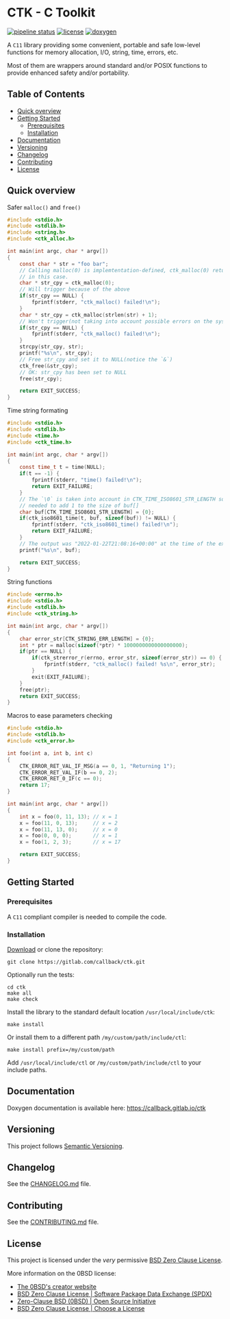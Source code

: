 # CTK - C Toolkit

[![pipeline status](https://gitlab.com/callback/ctk/badges/master/pipeline.svg)](https://gitlab.com/callback/ctk/-/commits/master)
[![license](https://img.shields.io/badge/license-0BSD-blue)](LICENSE)
[![doxygen](https://img.shields.io/badge/doc-doxygen-blue)](https://callback.gitlab.io/ctk)

A `C11` library providing some convenient, portable and safe low-level functions
for memory allocation, I/O, string, time, errors, etc.

Most of them are wrappers around standard and/or POSIX functions to provide
enhanced safety and/or portability.

## Table of Contents

- [Quick overview](#quick-overview)
- [Getting Started](#getting-started)
  - [Prerequisites](#prerequisites)
  - [Installation](#installation)
- [Documentation](#documentation)
- [Versioning](#versioning)
- [Changelog](#changelog)
- [Contributing](#contributing)
- [License](#license)

## Quick overview

Safer `malloc()` and `free()`

```c
#include <stdio.h>
#include <stdlib.h>
#include <string.h>
#include <ctk_alloc.h>

int main(int argc, char * argv[])
{
    const char * str = "foo bar";
    // Calling malloc(0) is implemtentation-defined, ctk_malloc(0) return NULL
    // in this case.
    char * str_cpy = ctk_malloc(0);
    // Will trigger because of the above
    if(str_cpy == NULL) {
        fprintf(stderr, "ctk_malloc() failed!\n");
    }
    char * str_cpy = ctk_malloc(strlen(str) + 1);
    // Won't trigger(not taking into account possible errors on the system side)
    if(str_cpy == NULL) {
        fprintf(stderr, "ctk_malloc() failed!\n");
    }
    strcpy(str_cpy, str);
    printf("%s\n", str_cpy);
    // Free str_cpy and set it to NULL(notice the `&`)
    ctk_free(&str_cpy);
    // OK: str_cpy has been set to NULL
    free(str_cpy);

    return EXIT_SUCCESS;
}
```

Time string formating

```c
#include <stdio.h>
#include <stdlib.h>
#include <time.h>
#include <ctk_time.h>

int main(int argc, char * argv[])
{
    const time_t t = time(NULL);
    if(t == -1) {
        fprintf(stderr, "time() failed!\n");
        return EXIT_FAILURE;
    }
    // The `\0` is taken into account in CTK_TIME_ISO8601_STR_LENGTH so it's not
    // needed to add 1 to the size of buf[]
    char buf[CTK_TIME_ISO8601_STR_LENGTH] = {0};
    if(ctk_iso8601_time(t, buf, sizeof(buf)) != NULL) {
        fprintf(stderr, "ctk_iso8601_time() failed!\n");
        return EXIT_FAILURE;
    }
    // The output was "2022-01-22T21:08:16+00:00" at the time of the execution
    printf("%s\n", buf);

    return EXIT_SUCCESS;
}
```

String functions

```c
#include <errno.h>
#include <stdio.h>
#include <stdlib.h>
#include <ctk_string.h>

int main(int argc, char * argv[])
{
    char error_str[CTK_STRING_ERR_LENGTH] = {0};
    int * ptr = malloc(sizeof(*ptr) * 1000000000000000000);
    if(ptr == NULL) {
        if(ctk_strerror_r(errno, error_str, sizeof(error_str)) == 0) {
            fprintf(stderr, "ctk_malloc() failed! %s\n", error_str);
        }
        exit(EXIT_FAILURE);
    }
    free(ptr);
    return EXIT_SUCCESS;
}
```

Macros to ease parameters checking

```c
#include <stdio.h>
#include <stdlib.h>
#include <ctk_error.h>

int foo(int a, int b, int c)
{
    CTK_ERROR_RET_VAL_IF_MSG(a == 0, 1, "Returning 1");
    CTK_ERROR_RET_VAL_IF(b == 0, 2);
    CTK_ERROR_RET_0_IF(c == 0);
    return 17;
}

int main(int argc, char * argv[])
{
    int x = foo(0, 11, 13); // x = 1
    x = foo(11, 0, 13);     // x = 2
    x = foo(11, 13, 0);     // x = 0
    x = foo(0, 0, 0);       // x = 1
    x = foo(1, 2, 3);       // x = 17

    return EXIT_SUCCESS;
}
```

## Getting Started

### Prerequisites

A `C11` compliant compiler is needed to compile the code.

### Installation

[Download](https://gitlab.com/callback/ctk/-/archive/master/ctk-master.zip) or
clone the repository:

```console
git clone https://gitlab.com/callback/ctk.git
```

Optionally run the tests:

```console
cd ctk
make all
make check
```

Install the library to the standard default location `/usr/local/include/ctk`:

```console
make install
```

Or install them to a different path `/my/custom/path/include/ctl`:

```console
make install prefix=/my/custom/path
```

Add `/usr/local/include/ctl` or `/my/custom/path/include/ctl` to your include
paths.

## Documentation

Doxygen documentation is available here: <https://callback.gitlab.io/ctk>

## Versioning

This project follows [Semantic Versioning](https://semver.org/spec/v2.0.0.html).

## Changelog

See the [CHANGELOG.md](CHANGELOG.md) file.

## Contributing

See the [CONTRIBUTING.md](CONTRIBUTING.md) file.

## License

This project is licensed under the _very_ permissive [BSD Zero Clause License](LICENSE).

More information on the 0BSD license:

- [The 0BSD's creator website](https://landley.net/toybox/license.html)
- [BSD Zero Clause License | Software Package Data Exchange (SPDX)](https://spdx.org/licenses/0BSD.html)
- [Zero-Clause BSD (0BSD) | Open Source Initiative](https://opensource.org/licenses/0BSD)
- [BSD Zero Clause License | Choose a License](https://choosealicense.com/licenses/0bsd/)
